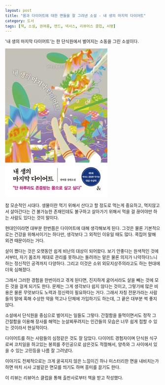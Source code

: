 ```yaml
---
layout: post
title: "몸과 다이어트에 대한 면들을 잘 그려낸 소설 - 내 생의 마지막 다이어트"
category: 도서
tags: [책, 소설, 권여름, 앤드, 넥서스, 리뷰어스 클럽, 서평]
---
```


'내 생의 마지막 다이어트'는
한 단식원에서 벌어지는 소동을 그린 소설이다.

![표지](/images/book/last-diet-of-my-life-book-h480.jpg)

참 모순적인 시대다.
생물이란 먹기 위해서 산다고 할 정도로 먹는게 중요하고,
먹지않고서 살아간다는 건 불가능한 존재인데도 불구하고
살아가기 위해서 먹을 걸 끊어야만 하는 사람도 있다는 것이 말이다.

현대인이라면 대부분 한번쯤은 다이어트에 대해 생각해보게 된다.
그것은 물론 기본적으로는 건강을 위해서이기는 하다만,
생각보다 그 외적인 이유일 때도 많다.
콕집어 말해 외견 때문이라는 거다.

살이 쪘다는 것은 오랫동안 쉽게 비난의 대상이 되어왔다.
보기 안좋다는 원색적인 것에서부터,
자기 몸조차 제대로 관리를 못하냐는 돌려까는 말은 물론
의지가 나약하다느니 하는 정신적인 공격까지 다양하다.
그리고 이것은 소위 외모지상주의라고도 하는 현대에 더욱 심해졌다.

그래서 그러한 경험을 한번이라고 겪게 된다면,
진지하게 굶어서라도 살을 빼는 것에 모든 것을 걸게 되기도 한다.
문제는 그게 생각보다 쉽지 않다는 것이고,
그렇기에 많은 비용은 물론 무엇보다도 노력과 정신력이 필요하다는 거다.
그래서 자칭 전문가라는 사람들의 말에 혹해 수상한 약을 먹고나 단체에 가입하기도 하는데,
그 끝은 대부분 썩 좋지 않다.

소설에서 단식원을 중심으로 벌어지는 일들도 그렇다.
간절함을 들먹이면서도 정작 그 간절함을 이용해 장사를 해먹는 눈살찌푸려지는 인간들의 모습은
너무 쉽게 접할 수 있는 것이라서 현실적이다.

다이어트를 하는 사람들의 심정같은 것도 잘 담았다.
다이어트 경험자이며 단식원 식구로써 코치일을 하고있는 봉희를 주인공으로 삼은것도 적절해서,
양측와 그 사이에서 있을 수 있는 고민등을 나름 잘 그려냈다.

이야기도 전체적으로는 크게 굴곡지지 않은 느낌이긴 하나
미스터리한 면을 내비치는가 하면 마치 시사 고발같은 면모를 띄기도 하며 흥미를 끌기도 한다.



<div class="im im-info">
이 리뷰는 리뷰어스 클럽을 통해 출판사로부터 책을 받고 작성했다.
</div>
